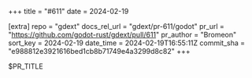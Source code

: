 +++
title = "#611"
date = 2024-02-19

[extra]
repo = "gdext"
docs_rel_url = "gdext/pr-611/godot"
pr_url = "https://github.com/godot-rust/gdext/pull/611"
pr_author = "Bromeon"
sort_key = 2024-02-19
date_time = 2024-02-19T16:55:11Z
commit_sha = "e988812e3921616bed1cb8b71749e4a3299d8c82"
+++

$PR_TITLE
